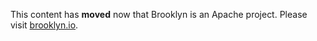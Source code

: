 This content has **moved** now that Brooklyn is an Apache project. Please visit [brooklyn.io](brooklyn.io).
